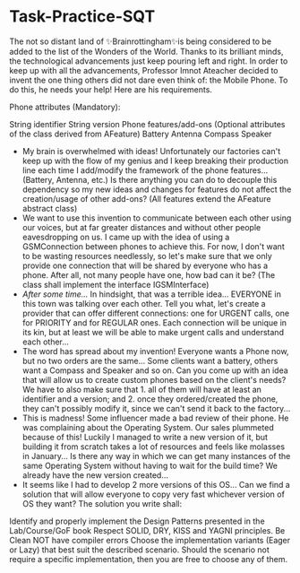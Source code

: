 # Task-Practice-SQT

The not so distant land of ✨Brainrottingham✨is being considered to be added to the list of the Wonders of the World. Thanks to its brilliant minds, the technological advancements just keep pouring left and right. In order to keep up with all the advancements, Professor Imnot Ateacher decided to invent the one thing others did not dare even think of: the Mobile Phone. To do this, he needs your help! Here are his requirements.

Phone attributes (Mandatory):

String identifier
String version Phone features/add-ons (Optional attributes of the class derived from AFeature)
Battery
Antenna
Compass
Speaker
- My brain is overwhelmed with ideas! Unfortunately our factories can't keep up with the flow of my genius and I keep breaking their production line each time I add/modify the framework of the phone features... (Battery, Antenna, etc.) Is there anything you can do to decouple this dependency so my new ideas and changes for features do not affect the creation/usage of other add-ons? (All features extend the AFeature abstract class)
- We want to use this invention to communicate between each other using our voices, but at far greater distances and without other people eavesdropping on us. I came up with the idea of using a GSMConnection between phones to achieve this. For now, I don't want to be wasting resources needlessly, so let's make sure that we only provide one connection that will be shared by everyone who has a phone. After all, not many people have one, how bad can it be? (The class shall implement the interface IGSMInterface)
- *After some time...* In hindsight, that was a terrible idea... EVERYONE in this town was talking over each other. Tell you what, let's create a provider that can offer different connections: one for URGENT calls, one for PRIORITY and for REGULAR ones. Each connection will be unique in its kin, but at least we will be able to make urgent calls and understand each other...
- The word has spread about my invention! Everyone wants a Phone now, but no two orders are the same... Some clients want a battery, others want a Compass and Speaker and so on. Can you come up with an idea that will allow us to create custom phones based on the client's needs? We have to also make sure that 1. all of them will have at least an identifier and a version; and 2. once they ordered/created the phone, they can't possibly modify it, since we can't send it back to the factory...
- This is madness! Some influencer made a bad review of their phone. He was complaining about the Operating System. Our sales plummeted because of this! Luckily I managed to write a new version of it, but building it from scratch takes a lot of resources and feels like molasses in January... Is there any way in which we can get many instances of the same Operating System without having to wait for the build time? We already have the new version created...
- It seems like I had to develop 2 more versions of this OS... Can we find a solution that will allow everyone to copy very fast whichever version of OS they want?
The solution you write shall:

Identify and properly implement the Design Patterns presented in the Lab/Course/GoF book
Respect SOLID, DRY, KISS and YAGNI principles.
Be Clean
NOT have compiler errors
Choose the implementation variants (Eager or Lazy) that best suit the described scenario. Should the scenario not require a specific implementation, then you are free to choose any of them.

